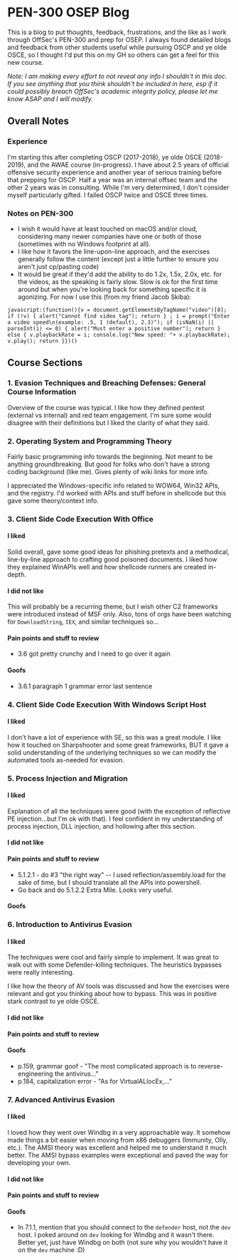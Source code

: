 # PEN-300 OSEP Blog
This is a blog to put thoughts, feedback, frustrations, and the like as I work through OffSec's PEN-300 and prep for OSEP. I always found detailed blogs and feedback from other students useful while pursuing OSCP and ye olde OSCE, so I thought I'd put this on my GH so others can get a feel for this new course.

*Note: I am making every effort to not reveal any info I shouldn't in this doc. If you see anything that you think shouldn't be included in here, esp if it could possibly breach OffSec's academic integrity policy, please let me know ASAP and I will modify.*

## Overall Notes
### Experience
I'm starting this after completing OSCP (2017-2018), ye olde OSCE (2018-2019), and the AWAE course (in-progress). I have about 2.5 years of official offensive security experience and another year of serious training before that prepping for OSCP. Half a year was an internal offsec team and the other 2 years was in consulting. While I'm very determined, I don't consider myself particularly gifted. I failed OSCP twice and OSCE three times.

### Notes on PEN-300
- I wish it would have at least touched on macOS and/or cloud, considering many newer companies have one or both of those (sometimes with no Windows footprint at all).
- I like how it favors the line-upon-line approach, and the exercises generally follow the content (except just a little further to ensure you aren't just cp/pasting code)
- It would be great if they'd add the ability to do 1.2x, 1.5x, 2.0x, etc. for the videos, as the speaking is fairly slow. Slow is ok for the first time around but when you're looking back for something specific it is agonizing. For now I use this (from my friend Jacob Skiba):
```
javascript:(function(){v = document.getElementsByTagName("video")[0]; if (!v) { alert("Cannot find video tag"); return } ; i = prompt("Enter a video speed\n(example: .5, 1 (default), 2.3)"); if (isNaN(i) || parseInt(i) <= 0) { alert("Must enter a positive number"); return } else { v.playbackRate = i; console.log("New speed: "+ v.playbackRate); v.play(); return }})()
```

## Course Sections
### 1. Evasion Techniques and Breaching Defenses: General Course Information
Overview of the course was typical. I like how they defined pentest (external vs internal) and red team engagement. I'm sure some would disagree with their definitions but I liked the clarity of what they said.

### 2. Operating System and Programming Theory
Fairly basic programming info towards the beginning. Not meant to be anything groundbreaking. But good for folks who don't have a strong coding background (like me). Gives plenty of wiki links for more info.

I appreciated the Windows-specific info related to WOW64, Win32 APIs, and the registry. I'd worked with APIs and stuff before in shellcode but this gave some theory/context info.

### 3. Client Side Code Execution With Office
#### I liked
Solid overall, gave some good ideas for phishing pretexts and a methodical, line-by-line approach to crafting good poisoned documents. I liked how they explained WinAPIs well and how shellcode runners are created in-depth.

#### I did not like
This will probably be a recurring theme, but I wish other C2 frameworks were introduced instead of MSF only. Also, tons of orgs have been watching for `DownloadString`, `IEX`, and similar techniques so...

#### Pain points and stuff to review
- 3.6 got pretty crunchy and I need to go over it again

#### Goofs
- 3.6.1 paragraph 1 grammar error last sentence

### 4. Client Side Code Execution With Windows Script Host
#### I liked
I don't have a lot of experience with SE, so this was a great module. I like how it touched on Sharpshooter and some great frameworks, BUT it gave a solid understanding of the underlying techniques so we can modify the automated tools as-needed for evasion.

### 5. Process Injection and Migration
#### I liked
Explanation of all the techniques were good (with the exception of reflective PE injection...but I'm ok with that). I feel confident in my understanding of process injection, DLL injection, and hollowing after this section.

#### I did not like

#### Pain points and stuff to review
- 5.1.2.1 - do #3 "the right way" -- I used reflection/assembly.load for the sake of time, but I should translate all the APIs into powershell.
- Go back and do 5.1.2.2 Extra Mile. Looks very useful.

#### Goofs

### 6. Introduction to Antivirus Evasion
#### I liked
The techniques were cool and fairly simple to implement. It was great to walk out with some Defender-killing techniques. The heuristics bypasses were really interesting.

I like how the theory of AV tools was discussed and how the exercises were relevant and got you thinking about how to bypass. This was in positive stark contrast to ye olde OSCE.

#### I did not like

#### Pain points and stuff to review

#### Goofs
- p.159, grammar goof - "The most complicated approach is to reverse-engineering the antivirus..."
- p.184, capitalization error - "As for VirtualALlocEx,..."

### 7. Advanced Antivirus Evasion
#### I liked
I loved how they went over Windbg in a very approachable way. It somehow made things a bit easier when moving from x86 debuggers (Immunity, Olly, etc.). The AMSI theory was excellent and helped me to understand it much better. The AMSI bypass examples were exceptional and paved the way for developing your own.

#### I did not like

#### Pain points and stuff to review

#### Goofs
- In 7.1.1, mention that you should connect to the `defender` host, not the `dev` host. I poked around on `dev` looking for Windbg and it wasn't there. Better yet, just have Windbg on both (not sure why you wouldn't have it on the `dev` machine :D)
